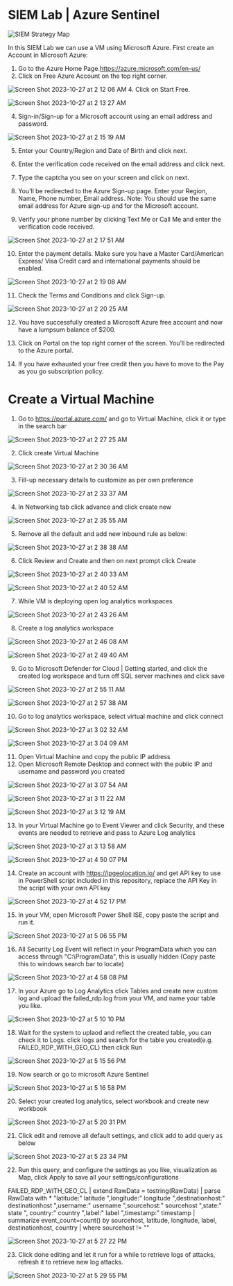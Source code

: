# SIEM Lab | Azure Sentinel 

![SIEM Strategy Map](https://github.com/esmercene/Azure-Sentinel-RDP-Lab-/assets/91687288/5792cec7-a009-43e8-a8ee-fc8099a8c794)

In this SIEM Lab we can use a VM using Microsoft Azure.
First create an Account in Microsoft Azure:
1. Go to the Azure Home Page.https://azure.microsoft.com/en-us/
2. Click on Free Azure Account on the top right corner.

![Screen Shot 2023-10-27 at 2 12 06 AM](https://github.com/esmercene/Azure-Sentinel-RDP-Lab-/assets/91687288/a4bf26b8-b455-4b04-aa00-15c36d5dba78)
4. Click on Start Free.

![Screen Shot 2023-10-27 at 2 13 27 AM](https://github.com/esmercene/Azure-Sentinel-RDP-Lab-/assets/91687288/2217d33e-85ef-4208-ba96-619739712146)

4. Sign-in/Sign-up for a Microsoft account using an email address and password.

![Screen Shot 2023-10-27 at 2 15 19 AM](https://github.com/esmercene/Azure-Sentinel-RDP-Lab-/assets/91687288/58874c02-6c7c-47d7-b92c-0647e98b3883)

5. Enter your Country/Region and Date of Birth and click next.

6. Enter the verification code received on the email address and click next.

7. Type the captcha you see on your screen and click on next.

8. You’ll be redirected to the Azure Sign-up page. Enter your Region, Name, Phone number, Email address. Note: You should use the same email address for Azure sign-up and for the Microsoft account.

9. Verify your phone number by clicking Text Me or Call Me and enter the verification code received.

![Screen Shot 2023-10-27 at 2 17 51 AM](https://github.com/esmercene/Azure-Sentinel-RDP-Lab-/assets/91687288/8e97644e-d17d-4fe5-86fc-bb0a7ab71cbd)

10. Enter the payment details. Make sure you have a Master Card/American Express/ Visa Credit card and international payments should be enabled.

![Screen Shot 2023-10-27 at 2 19 08 AM](https://github.com/esmercene/Azure-Sentinel-RDP-Lab-/assets/91687288/4fa6f37e-59eb-4c49-a23c-1cb628b5e6bd)

11. Check the Terms and Conditions and click Sign-up.

![Screen Shot 2023-10-27 at 2 20 25 AM](https://github.com/esmercene/Azure-Sentinel-RDP-Lab-/assets/91687288/7a09775e-f23c-487c-936c-6942394b5e93)


12. You have successfully created a Microsoft Azure free account and now have a lumpsum balance of $200.

13. Click on Portal on the top right corner of the screen. You’ll be redirected to the Azure portal.

14. If you have exhausted your free credit then you have to move to the Pay as you go subscription policy.

# Create a Virtual Machine

1. Go to https://portal.azure.com/ and go to Virtual Machine, click it or type in the search bar

![Screen Shot 2023-10-27 at 2 27 25 AM](https://github.com/esmercene/Azure-Sentinel-RDP-Lab-/assets/91687288/b603c86e-7ddc-4e1c-932f-648795cb9efa)

2. Click create Virtual Machine

![Screen Shot 2023-10-27 at 2 30 36 AM](https://github.com/esmercene/Azure-Sentinel-RDP-Lab-/assets/91687288/62594d8e-6066-4935-a39e-4b843e0c8cf6)

3. Fill-up necessary details to customize as per own preference

![Screen Shot 2023-10-27 at 2 33 37 AM](https://github.com/esmercene/Azure-Sentinel-RDP-Lab-/assets/91687288/b7a43d9f-8648-4b9f-b44e-a14789f8c77a)

4. In Networking tab click advance and click create new

![Screen Shot 2023-10-27 at 2 35 55 AM](https://github.com/esmercene/Azure-Sentinel-RDP-Lab-/assets/91687288/10209fa6-2f0d-42dc-82d3-d22c18045a80)

5. Remove all the default and add new inbound rule as below:

![Screen Shot 2023-10-27 at 2 38 38 AM](https://github.com/esmercene/Azure-Sentinel-RDP-Lab-/assets/91687288/2f429cf0-a326-4cf5-b1ca-b937c7290b6d)

6. Click Review and Create and then on next prompt click Create

![Screen Shot 2023-10-27 at 2 40 33 AM](https://github.com/esmercene/Azure-Sentinel-RDP-Lab-/assets/91687288/939c8a01-1c34-4305-a622-8eb410147c23)

![Screen Shot 2023-10-27 at 2 40 52 AM](https://github.com/esmercene/Azure-Sentinel-RDP-Lab-/assets/91687288/b7b12fc6-9a03-4239-b1b1-7e017e886103)

7. While VM is deploying open log analytics workspaces

![Screen Shot 2023-10-27 at 2 43 26 AM](https://github.com/esmercene/Azure-Sentinel-RDP-Lab-/assets/91687288/265ddc3b-8d20-4c39-a523-1eb709f05294)

8. Create a log analytics workspace

![Screen Shot 2023-10-27 at 2 46 08 AM](https://github.com/esmercene/Azure-Sentinel-RDP-Lab-/assets/91687288/da47f4b4-b468-4960-bf2a-dadd91550c7e)

![Screen Shot 2023-10-27 at 2 49 40 AM](https://github.com/esmercene/Azure-Sentinel-RDP-Lab-/assets/91687288/c60ff2ec-78e8-4144-a9b7-8d2b5b5a5fb7)

9. Go to Microsoft Defender for Cloud | Getting started, and click the created log workspace and turn off SQL server machines and click save

![Screen Shot 2023-10-27 at 2 55 11 AM](https://github.com/esmercene/Azure-Sentinel-RDP-Lab-/assets/91687288/0db906f6-a70e-4f79-bf0b-601dbb81d2ed)

![Screen Shot 2023-10-27 at 2 57 38 AM](https://github.com/esmercene/Azure-Sentinel-RDP-Lab-/assets/91687288/e65d2963-0c1c-4e0e-b766-ab8abb4b34ed)

10. Go to log analytics workspace, select virtual machine and click connect 

![Screen Shot 2023-10-27 at 3 02 32 AM](https://github.com/esmercene/Azure-Sentinel-RDP-Lab-/assets/91687288/9cba846f-1e16-47b9-abd4-63c5b72721a0)

![Screen Shot 2023-10-27 at 3 04 09 AM](https://github.com/esmercene/Azure-Sentinel-RDP-Lab-/assets/91687288/a7c9e865-6989-4b46-932e-beda8f5a3421)

11. Open Virtual Machine and copy the public IP address
12. Open Microsoft Remote Desktop and connect with the public IP and username and password you created
    
![Screen Shot 2023-10-27 at 3 07 54 AM](https://github.com/esmercene/Azure-Sentinel-RDP-Lab-/assets/91687288/ce97140e-2572-4b2f-9325-1648db9ebbe5)

![Screen Shot 2023-10-27 at 3 11 22 AM](https://github.com/esmercene/Azure-Sentinel-RDP-Lab-/assets/91687288/75753d96-149b-4215-b65b-0a2da2c44ae8)

![Screen Shot 2023-10-27 at 3 12 19 AM](https://github.com/esmercene/Azure-Sentinel-RDP-Lab-/assets/91687288/4bc1fdbd-82bb-4699-a175-bb6b617edb94)

13. In your Virtual Machine go to Event Viewer and click Security, and these events are needed to retrieve and pass to Azure Log analytics

![Screen Shot 2023-10-27 at 3 13 58 AM](https://github.com/esmercene/Azure-Sentinel-RDP-Lab-/assets/91687288/68d3d88a-cb18-4dd1-9825-ad5bf2cf1a95)

![Screen Shot 2023-10-27 at 4 50 07 PM](https://github.com/esmercene/Azure-Sentinel-RDP-Lab-/assets/91687288/b55c6713-d41f-4976-9e06-21f5140fadbb)

14. Create an account with https://ipgeolocation.io/ and get API key to use in PowerShell script included in this repository, replace the API Key in the script with your own API key

![Screen Shot 2023-10-27 at 4 52 17 PM](https://github.com/esmercene/Azure-Sentinel-RDP-Lab-/assets/91687288/c530ec34-5d9a-4b8e-b8e1-4e3cd2b9fb41)

15. In your VM, open Microsoft Power Shell ISE, copy paste the script and run it.

![Screen Shot 2023-10-27 at 5 06 55 PM](https://github.com/esmercene/Azure-Sentinel-RDP-Lab-/assets/91687288/dca7f485-af88-46a3-bce3-7cf678924cd0)

16. All Security Log Event will reflect in your ProgramData which you can access through "C:\ProgramData", this is usually hidden (Copy paste this to windows search bar to locate)

![Screen Shot 2023-10-27 at 4 58 08 PM](https://github.com/esmercene/Azure-Sentinel-RDP-Lab-/assets/91687288/c71bf0d6-b969-47c0-bd4d-645df87d635b)

17. In your Azure go to Log Analytics click Tables and create new custom log and upload the failed_rdp.log from your VM, and name your table you like.

![Screen Shot 2023-10-27 at 5 10 10 PM](https://github.com/esmercene/Azure-Sentinel-RDP-Lab-/assets/91687288/44b31b1d-1f5b-41c5-a51a-92b0f7f99e2a)

18. Wait for the system to uplaod and reflect the created table, you can check it to Logs. click logs and search for the table you created(e.g. FAILED_RDP_WITH_GEO_CL) then click Run

![Screen Shot 2023-10-27 at 5 15 56 PM](https://github.com/esmercene/Azure-Sentinel-RDP-Lab-/assets/91687288/de508b12-37b0-400b-8305-110083322995)

19. Now search or go to microsoft Azure Sentinel

![Screen Shot 2023-10-27 at 5 16 58 PM](https://github.com/esmercene/Azure-Sentinel-RDP-Lab-/assets/91687288/b3ea0e5a-58f0-4215-9b96-95fe67f86cde)

20. Select your created log analytics, select workbook and create new workbook

![Screen Shot 2023-10-27 at 5 20 31 PM](https://github.com/esmercene/Azure-Sentinel-RDP-Lab-/assets/91687288/a529d62f-d574-45ad-bb1b-c7e44f712a57)

21. Click edit and remove all default settings, and click add to add query as below 

![Screen Shot 2023-10-27 at 5 23 34 PM](https://github.com/esmercene/Azure-Sentinel-RDP-Lab-/assets/91687288/8cb6462a-6a59-4a6f-8fa7-93831291b445)

22. Run this query, and configure the settings as you like, visualization as Map, click Apply to save all your settings/configurations

FAILED_RDP_WITH_GEO_CL
| extend RawData = tostring(RawData) 
| parse RawData with * "latitude:" latitude ",longitude:" longitude ",destinationhost:" destinationhost ",username:" username ",sourcehost:" sourcehost ",state:" state ", country:" country ",label:" label ",timestamp:" timestamp
| summarize event_count=count() by sourcehost, latitude, longitude, label, destinationhost, country
| where sourcehost != ""

![Screen Shot 2023-10-27 at 5 27 22 PM](https://github.com/esmercene/Azure-Sentinel-RDP-Lab-/assets/91687288/d4f777d8-7b1b-4f94-a65d-ff296485fc77)


23. Click done editing and let it run for a while to retrieve logs of attacks, refresh it to retrieve new log attacks.

![Screen Shot 2023-10-27 at 5 29 55 PM](https://github.com/esmercene/Azure-Sentinel-RDP-Lab-/assets/91687288/c20b91ab-2914-44ce-a9cd-ef9924d46733)




